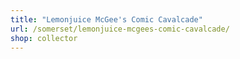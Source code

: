 ```yaml
---
title: "Lemonjuice McGee's Comic Cavalcade"
url: /somerset/lemonjuice-mcgees-comic-cavalcade/
shop: collector
---
```

